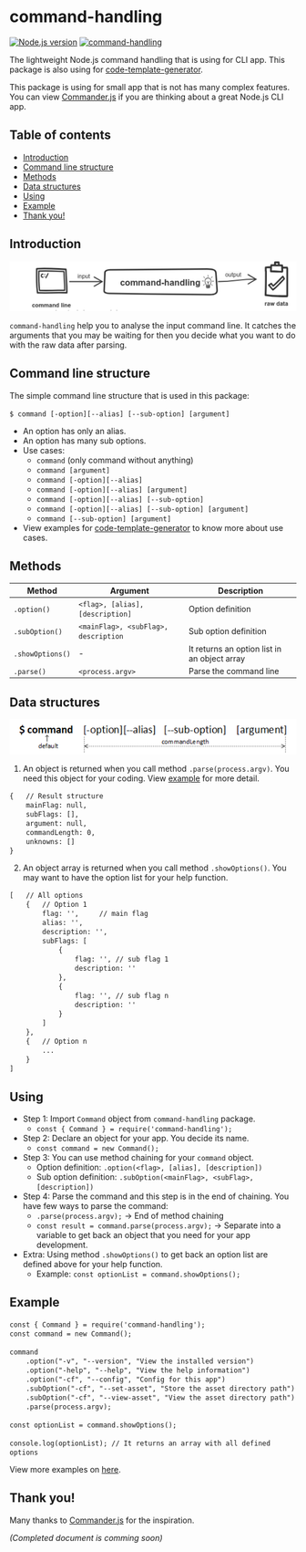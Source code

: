 # command-handling
[![Node.js version](https://img.shields.io/node/v/code-template-generator.svg?style=flat)](https://nodejs.org)   [![command-handling](https://img.shields.io/npm/v/command-handling.svg?style=flat)](https://www.npmjs.com/package/command-handling/)

The lightweight Node.js command handling that is using for CLI app. This package is also using for [code-template-generator](https://www.npmjs.com/package/code-template-generator).

This package is using for small app that is not has many complex features. You can view [Commander.js](https://github.com/tj/commander.js) if you are thinking about a great Node.js CLI app.

## Table of contents
* [Introduction](#introduction)
* [Command line structure](#command-line-structure)
* [Methods](#methods)
* [Data structures](#data-structures)
* [Using](#using)
* [Example](#example)
* [Thank you!](#thank-you)

## Introduction
![How it works](./assets/howitworks.png)

`command-handling` help you to analyse the input command line. It catches the arguments that you may be waiting for then you decide what you want to do with the raw data after parsing.

## Command line structure
The simple command line structure that is used in this package:

`$ command [-option][--alias] [--sub-option] [argument]`

* An option has only an alias.
* An option has many sub options.
* Use cases:
    * `command` (only command without anything)
    * `command [argument]`
    * `command [-option][--alias]`
    * `command [-option][--alias] [argument]`
    * `command [-option][--alias] [--sub-option]`
    * `command [-option][--alias] [--sub-option] [argument]`
    * `command [--sub-option] [argument]`
* View examples for [code-template-generator](https://www.npmjs.com/package/code-template-generator#5-examples) to know more about use cases.

## Methods
|Method|Argument|Description|
|---|---|---|
|`.option()`|`<flag>, [alias], [description]`|Option definition|
|`.subOption()`|`<mainFlag>, <subFlag>, description`|Sub option definition|
|`.showOptions()`|-|It returns an option list in an object array|
|`.parse()`|`<process.argv>`|Parse the command line|

## Data structures

![Command structure](./assets/command-structure.png)

1. An object is returned when you call method `.parse(process.argv)`. You need this object for your coding. View [example](#example) for more detail.

```
{   // Result structure
    mainFlag: null,
    subFlags: [],
    argument: null,
    commandLength: 0,
    unknowns: []
}
```

2. An object array is returned when you call method `.showOptions()`. You may want to have the option list for your help function.

```
[   // All options
    {   // Option 1
        flag: '',     // main flag
        alias: '',
        description: '',
        subFlags: [
            {
                flag: '', // sub flag 1
                description: ''
            },
            {
                flag: '', // sub flag n
                description: ''
            }
        ]
    },
    {   // Option n
        ...
    }
]
```

## Using
* Step 1: Import `Command` object from `command-handling` package.
   * `const { Command } = require('command-handling');`
* Step 2: Declare an object for your app. You decide its name.
   * `const command = new Command();`
* Step 3: You can use method chaining for your `command` object.
    * Option definition: `.option(<flag>, [alias], [description])`
    * Sub option definition: `.subOption(<mainFlag>, <subFlag>, [description])`
* Step 4: Parse the command and this step is in the end of chaining. You have few ways to parse the command:
   * `.parse(process.argv);` -> End of method chaining
    * `const result = command.parse(process.argv);` -> Separate into a variable to get back an object that you need for your app development.
* Extra: Using method `.showOptions()` to get back an option list are defined above for your help function.
    * Example: `const optionList = command.showOptions();`

## Example

```
const { Command } = require('command-handling');
const command = new Command();

command
    .option("-v", "--version", "View the installed version")
    .option("-help", "--help", "View the help information")
    .option("-cf", "--config", "Config for this app")
    .subOption("-cf", "--set-asset", "Store the asset directory path")
    .subOption("-cf", "--view-asset", "View the asset directory path")
    .parse(process.argv);

const optionList = command.showOptions();

console.log(optionList); // It returns an array with all defined options
```

View more examples on [here](https://github.com/nguyenkhois/command-handling/tree/master/examples).

## Thank you!
Many thanks to [Commander.js](https://github.com/tj/commander.js) for the inspiration.

*(Completed document is comming soon)*
